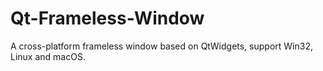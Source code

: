 # Qt-Frameless-Window
A cross-platform frameless window based on QtWidgets, support Win32, Linux and macOS.
